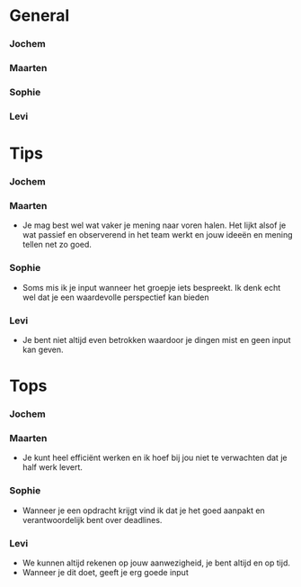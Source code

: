 # General
### Jochem
### Maarten
### Sophie
### Levi

# Tips
### Jochem
### Maarten
- Je mag best wel wat vaker je mening naar voren halen. Het lijkt alsof je wat passief en observerend in het team werkt en jouw ideeën en mening tellen net zo goed.
### Sophie
- Soms mis ik je input wanneer het groepje iets bespreekt. Ik denk echt wel dat je een waardevolle perspectief kan bieden
### Levi
- Je bent niet altijd even betrokken waardoor je dingen mist en geen input kan geven.

# Tops
### Jochem
### Maarten
- Je kunt heel efficiënt werken en ik hoef bij jou niet te verwachten dat je half werk levert.
### Sophie
- Wanneer je een opdracht krijgt vind ik dat je het goed aanpakt en verantwoordelijk bent over deadlines.
### Levi
- We kunnen altijd rekenen op jouw aanwezigheid, je bent altijd en op tijd.
- Wanneer je dit doet, geeft je erg goede input
